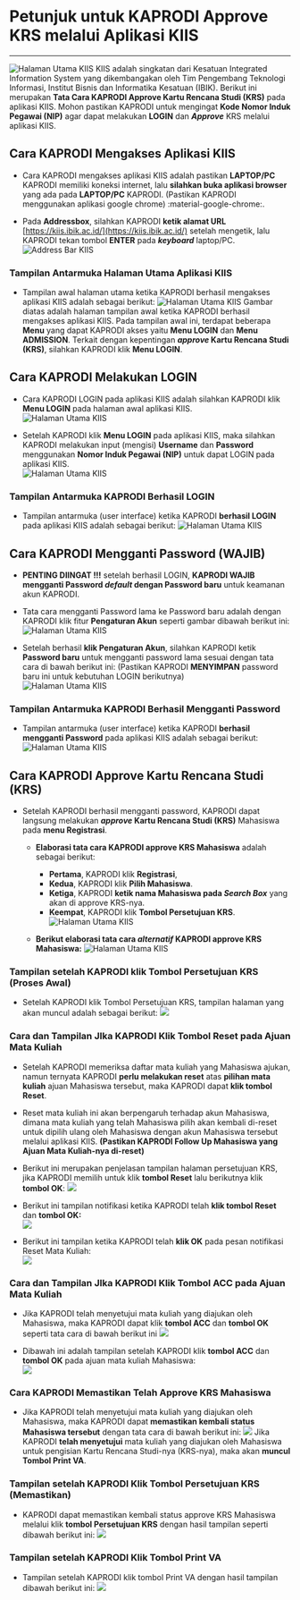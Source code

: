 # **Petunjuk untuk KAPRODI Approve KRS melalui Aplikasi KIIS**
***

![Halaman Utama KIIS](/img/image2.png)
KIIS adalah singkatan dari Kesatuan Integrated Information System yang dikembangakan oleh Tim Pengembang Teknologi Informasi, Institut Bisnis dan Informatika Kesatuan (IBIK). Berikut ini merupakan **Tata Cara KAPRODI Approve Kartu Rencana Studi (KRS)** pada aplikasi KIIS. Mohon pastikan KAPRODI untuk mengingat **Kode Nomor Induk Pegawai (NIP)** agar dapat melakukan **LOGIN** dan ***Approve*** KRS melalui aplikasi KIIS.

## **Cara KAPRODI Mengakses Aplikasi KIIS**

- Cara KAPRODI mengakses aplikasi KIIS adalah pastikan **LAPTOP/PC** KAPRODI memiliki koneksi internet, lalu **silahkan buka aplikasi browser** yang ada pada **LAPTOP/PC** KAPRODI. (Pastikan KAPRODI menggunakan aplikasi google chrome)
:material-google-chrome:.

- Pada **Addressbox**, silahkan KAPRODI **ketik alamat URL** [https://kiis.ibik.ac.id/](https://kiis.ibik.ac.id/) setelah mengetik, lalu KAPRODI tekan tombol **ENTER** pada ***keyboard*** laptop/PC.
 ![Address Bar KIIS](/img/image1.png)

### Tampilan Antarmuka Halaman Utama Aplikasi KIIS

- Tampilan awal halaman utama ketika KAPRODI berhasil mengakses aplikasi KIIS adalah sebagai berikut:
 ![Halaman Utama KIIS](/img/image2.png)
Gambar diatas adalah halaman tampilan awal ketika KAPRODI berhasil mengakses aplikasi KIIS. Pada tampilan awal ini, terdapat beberapa **Menu** yang dapat KAPRODI akses yaitu **Menu LOGIN** dan **Menu ADMISSION**. Terkait dengan kepentingan ***approve* Kartu Rencana Studi (KRS)**, silahkan KAPRODI klik **Menu LOGIN**.

## **Cara KAPRODI Melakukan LOGIN**

- Cara KAPRODI LOGIN pada aplikasi KIIS adalah silahkan KAPRODI klik **Menu LOGIN** pada halaman awal aplikasi KIIS.  
 ![Halaman Utama KIIS](/img/image25.png)

- Setelah KAPRODI klik **Menu LOGIN** pada aplikasi KIIS, maka silahkan KAPRODI melakukan input (mengisi) **Username** dan **Password** menggunakan **Nomor Induk Pegawai (NIP)** untuk dapat LOGIN pada aplikasi KIIS.   
 ![Halaman Utama KIIS](/img/image4.png)

### Tampilan Antarmuka KAPRODI Berhasil LOGIN

- Tampilan antarmuka (user interface) ketika KAPRODI **berhasil LOGIN** pada aplikasi KIIS adalah sebagai berikut:
 ![Halaman Utama KIIS](/img/image54.png)

## **Cara KAPRODI Mengganti Password (WAJIB)**

- **PENTING DIINGAT !!!** setelah berhasil LOGIN, **KAPRODI WAJIB mengganti Password *default* dengan Password baru** untuk keamanan akun KAPRODI.

- Tata cara mengganti Password lama ke Password baru adalah dengan KAPRODI klik fitur **Pengaturan Akun** seperti gambar dibawah berikut ini:
 ![Halaman Utama KIIS](/img/image55.png)

- Setelah berhasil **klik Pengaturan Akun**, silahkan KAPRODI ketik **Password baru** untuk mengganti password lama sesuai dengan tata cara di bawah berikut ini:
(Pastikan KAPRODI **MENYIMPAN** password baru ini untuk kebutuhan LOGIN berikutnya)  
 ![Halaman Utama KIIS](/img/image7.png)

### Tampilan Antarmuka KAPRODI Berhasil Mengganti Password

- Tampilan antarmuka (user interface) ketika KAPRODI **berhasil mengganti Password** pada aplikasi KIIS adalah sebagai berikut:
 ![Halaman Utama KIIS](/img/image57.png)

## **Cara KAPRODI Approve Kartu Rencana Studi (KRS)**

- Setelah KAPRODI berhasil mengganti password, KAPRODI dapat langsung melakukan ***approve* Kartu Rencana Studi (KRS)** Mahasiswa pada **menu Registrasi**.
  - **Elaborasi tata cara KAPRODI approve KRS Mahasiswa** adalah sebagai berikut:
 
    - **Pertama**, KAPRODI klik **Registrasi**,
    - **Kedua**, KAPRODI klik **Pilih Mahasiswa**.
    - **Ketiga**, KAPRODI **ketik nama Mahasiswa pada *Search Box*** yang akan di approve KRS-nya.
    - **Keempat**, KAPRODI klik **Tombol Persetujuan KRS**.
    ![Halaman Utama KIIS](/img/image58.png)
  -	**Berikut elaborasi tata cara *alternatif* KAPRODI approve KRS Mahasiswa:**
   ![Halaman Utama KIIS](/img/image59.png)

### Tampilan setelah KAPRODI klik Tombol Persetujuan KRS (Proses Awal)

- Setelah KAPRODI klik Tombol Persetujuan KRS, tampilan halaman yang akan muncul adalah sebagai berikut:
 ![](/img/image60.png)

### Cara dan Tampilan JIka KAPRODI Klik Tombol Reset pada Ajuan Mata Kuliah

-	Setelah KAPRODI memeriksa daftar mata kuliah yang Mahasiswa ajukan, namun ternyata KAPRODI **perlu melakukan reset** atas **pilihan mata kuliah** ajuan Mahasiswa tersebut, maka KAPRODI dapat **klik tombol Reset**.

- Reset mata kuliah ini akan berpengaruh terhadap akun Mahasiswa, dimana mata kuliah yang telah Mahasiswa pilih akan kembali di-reset untuk dipilih ulang oleh Mahasiswa dengan akun Mahasiswa tersebut melalui aplikasi KIIS.
**(Pastikan KAPRODI Follow Up Mahasiswa yang Ajuan Mata Kuliah-nya di-reset)**

-	Berikut ini merupakan penjelasan tampilan halaman persetujuan KRS, jika KAPRODI memilih untuk klik **tombol Reset** lalu berikutnya klik **tombol OK**:
![](/img/image61.png)

- Berikut ini tampilan notifikasi ketika KAPRODI telah **klik tombol Reset** dan **tombol OK:**  
 ![](/img/image62.png)

-	Berikut ini tampilan ketika KAPRODI telah **klik OK** pada pesan notifikasi Reset Mata Kuliah:  
 ![](/img/image63.png)

### Cara dan Tampilan JIka KAPRODI Klik Tombol ACC pada Ajuan Mata Kuliah

- Jika KAPRODI telah menyetujui mata kuliah yang diajukan oleh Mahasiswa, maka KAPRODI dapat klik **tombol ACC** dan **tombol OK** seperti tata cara di bawah berikut ini
  ![](/img/image64.png)

- Dibawah ini adalah tampilan setelah KAPRODI klik **tombol ACC** dan **tombol OK** pada ajuan mata kuliah Mahasiswa:  
 ![](/img/image65.png)

### Cara KAPRODI Memastikan Telah Approve KRS Mahasiswa

-	Jika KAPRODI telah menyetujui mata kuliah yang diajukan oleh Mahasiswa, maka KAPRODI dapat **memastikan kembali status Mahasiswa tersebut** dengan tata cara di bawah berikut ini:
 ![](/img/image66.png)
 Jika KAPRODI **telah menyetujui** mata kuliah yang diajukan oleh Mahasiswa untuk pengisian Kartu Rencana Studi-nya (KRS-nya), maka akan **muncul Tombol Print VA**.

### Tampilan setelah KAPRODI Klik Tombol Persetujuan KRS (Memastikan)

- KAPRODI dapat memastikan kembali status approve KRS Mahasiswa melalui klik **tombol Persetujuan KRS** dengan hasil tampilan seperti dibawah berikut ini:
 ![](/img/image67.png)

### Tampilan setelah KAPRODI Klik Tombol Print VA

- Tampilan setelah KAPRODI klik tombol Print VA dengan hasil tampilan dibawah berikut ini:
 ![](/img/image68.png)